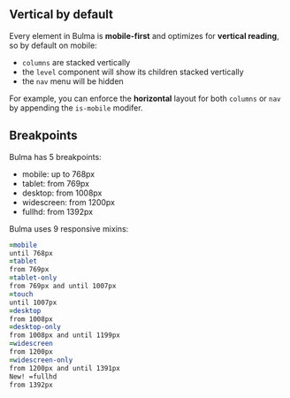 ## Vertical by default

Every element in Bulma is **mobile-first** and optimizes for **vertical reading**, so by default on mobile:

- `columns` are stacked vertically
- the `level` component will show its children stacked vertically
- the `nav` menu will be hidden

For example, you can enforce the **horizontal** layout for both `columns` or `nav` by appending the `is-mobile` modifer.

## Breakpoints

Bulma has 5 breakpoints:

- mobile: up to 768px
- tablet: from 769px
- desktop: from 1008px
- widescreen: from 1200px
- fullhd: from 1392px

Bulma uses 9 responsive mixins:

```sass
=mobile
until 768px
=tablet
from 769px
=tablet-only
from 769px and until 1007px
=touch
until 1007px
=desktop
from 1008px
=desktop-only
from 1008px and until 1199px
=widescreen
from 1200px
=widescreen-only
from 1200px and until 1391px
New! =fullhd
from 1392px
```
